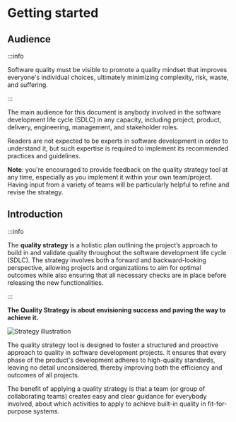 # Getting started

## Audience

:::info

Software quality must be visible to promote a quality mindset that improves everyone's individual choices, ultimately minimizing complexity, risk, waste, and suffering.

:::

The main audience for this document is anybody involved in the software development life cycle (SDLC) in any capacity, including project, product, delivery, engineering, management, and stakeholder roles.

Readers are not expected to be experts in software development in order to understand it, but such expertise is required to implement its recommended practices and guidelines.

**Note**: you're encouraged to provide feedback on the quality strategy tool at any time, especially as you implement it within your own team/project. Having input from a variety of teams will be particularly helpful to refine and revise the strategy.

## Introduction

:::info

The **quality strategy** is a holistic plan outlining the project’s approach to build in and validate quality throughout the software development life cycle (SDLC). The strategy involves both a forward and backward-looking perspective, allowing projects and organizations to aim for optimal outcomes while also ensuring that all necessary checks are in place before releasing the new functionalities.

:::

**The Quality Strategy is about envisioning success and paving the way to achieve it.**

<img className="small" src="/img/quality-strategy/illustration-strategy.png" alt="Strategy illustration" />

The quality strategy tool is designed to foster a structured and proactive approach to quality in software development projects. It ensures that every phase of the product's development adheres to high-quality standards, leaving no detail unconsidered, thereby improving both the efficiency and outcomes of all projects.

The benefit of applying a quality strategy is that a team (or group of collaborating teams) creates easy and clear guidance for everybody involved, about which activities to apply to achieve built-in quality in fit-for-purpose systems.
